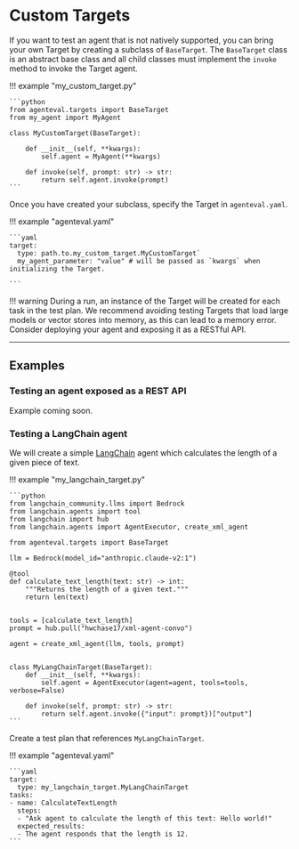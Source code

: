 # Custom Targets

If you want to test an agent that is not natively supported, you can bring your own Target by creating a subclass of `BaseTarget`. The `BaseTarget` class is an abstract base class and all child classes must implement the `invoke` method to invoke the Target agent.

!!! example "my_custom_target.py"

    ```python
    from agenteval.targets import BaseTarget
    from my_agent import MyAgent

    class MyCustomTarget(BaseTarget):

        def __init__(self, **kwargs):
            self.agent = MyAgent(**kwargs)

        def invoke(self, prompt: str) -> str:
            return self.agent.invoke(prompt)
    ```

Once you have created your subclass, specify the Target in `agenteval.yaml`.

!!! example "agenteval.yaml"

    ```yaml
    target:
      type: path.to.my_custom_target.MyCustomTarget`
      my_agent_parameter: "value" # will be passed as `kwargs` when initializing the Target.
      
    ```

!!! warning
    During a run, an instance of the Target will be created for each task in the test plan. We recommend avoiding testing Targets that load large models or vector stores into memory, as this can lead to a memory error. Consider deploying your agent and exposing it as a RESTful API.

---

## Examples

### Testing an agent exposed as a REST API

Example coming soon. 


### Testing a LangChain agent

We will create a simple [LangChain](https://python.langchain.com/docs/modules/agents/) agent which calculates the length of a given piece of text.

!!! example "my_langchain_target.py"

    ```python
    from langchain_community.llms import Bedrock
    from langchain.agents import tool
    from langchain import hub
    from langchain.agents import AgentExecutor, create_xml_agent

    from agenteval.targets import BaseTarget

    llm = Bedrock(model_id="anthropic.claude-v2:1")

    @tool
    def calculate_text_length(text: str) -> int:
        """Returns the length of a given text."""
        return len(text)


    tools = [calculate_text_length]
    prompt = hub.pull("hwchase17/xml-agent-convo")

    agent = create_xml_agent(llm, tools, prompt)


    class MyLangChainTarget(BaseTarget):
        def __init__(self, **kwargs):
            self.agent = AgentExecutor(agent=agent, tools=tools, verbose=False)

        def invoke(self, prompt: str) -> str:
            return self.agent.invoke({"input": prompt})["output"]
    ```

Create a test plan that references `MyLangChainTarget`.

!!! example "agenteval.yaml"

    ```yaml
    target:
      type: my_langchain_target.MyLangChainTarget
    tasks:
    - name: CalculateTextLength
      steps:
      - "Ask agent to calculate the length of this text: Hello world!"
      expected_results:
      - The agent responds that the length is 12.
    ```
